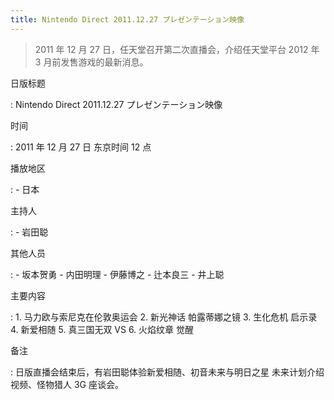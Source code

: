 ```yaml
---
title: Nintendo Direct 2011.12.27 プレゼンテーション映像
---
```


> 2011 年 12 月 27 日，任天堂召开第二次直播会，介绍任天堂平台 2012 年 3 月前发售游戏的最新消息。

日版标题

:	Nintendo Direct 2011.12.27 プレゼンテーション映像

时间

:	2011 年 12 月 27 日 东京时间 12 点

播放地区

:	- 日本

主持人

: 	- 岩田聪

其他人员

:	- 坂本贺勇
	- 内田明理
	- 伊藤博之
	- 辻本良三
	- 井上聪

主要内容

:	1. 马力欧与索尼克在伦敦奥运会
	2. 新光神话 帕露蒂娜之镜
	3. 生化危机 启示录
	4. 新爱相随
	5. 真三国无双 VS
	6. 火焰纹章 觉醒

备注

:	日版直播会结束后，有岩田聪体验新爱相随、初音未来与明日之星 未来计划介绍视频、怪物猎人 3G 座谈会。
